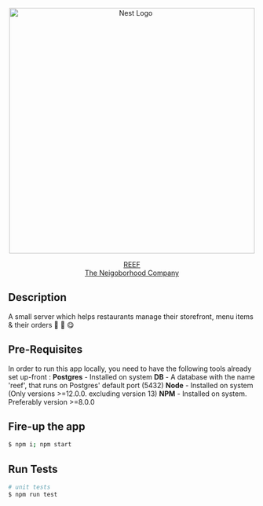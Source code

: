 <p align="center">
  <a href="https://www.reeftechnology.com/" target="blank">
    <img src="https://reeftechnology.com/api/uploads/illustration_homepage_REEF_new_578222f16f.jpg" width="500" alt="Nest Logo" />
  </a>
</p>

<p align="center">
  <a href="https://www.reeftechnology.com/" target="_blank">
    REEF <br/>
    The Neigoborhood Company
  </a>
</p>
<p align="center">

## Description

A small server which helps restaurants manage their storefront, menu items & their orders 🍴 🚚 😋

## Pre-Requisites

In order to run this app locally, you need to have the following tools already set up-front :
**Postgres** - Installed on system
**DB** - A database with the name 'reef', that runs on Postgres' default port (5432)
**Node** - Installed on system (Only versions >=12.0.0. excluding version 13)
**NPM** - Installed on system. Preferably version >=8.0.0

## Fire-up the app

```bash
$ npm i; npm start
```

## Run Tests

```bash
# unit tests
$ npm run test
```

